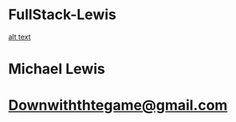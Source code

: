 # FullStack-Lewis

[alt text](http://imgur.com/OcAU6mz)
# Michael Lewis
# Downwiththtegame@gmail.com
